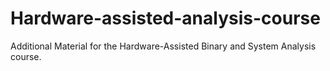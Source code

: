 # Hardware-assisted-analysis-course
Additional Material for the Hardware-Assisted Binary and System Analysis course.
